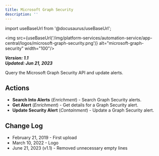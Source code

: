 ```yaml
---
title: Microsoft Graph Security
description: ''
---
```

import useBaseUrl from '@docusaurus/useBaseUrl';

<img src={useBaseUrl('/img/platform-services/automation-service/app-central/logos/microsoft-graph-security.png')} alt="microsoft-graph-security" width="100"/>

***Version: 1.1  
Updated: Jun 21, 2023***

Query the Microsoft Graph Security API and update alerts.

## Actions

* **Search Into Alerts** (*Enrichment*) - Search Graph Security alerts.
* **Get Alert** (*Enrichment*) - Get details for a Graph Security alert.
* **Update Security Alert** (*Containment*) - Update a Graph Security alert.

## Change Log

* February 21, 2019 - First upload
* March 10, 2022 - Logo
* June 21, 2023 (v1.1) - Removed unnecessary empty lines
